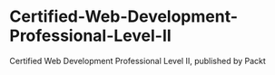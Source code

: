 # Certified-Web-Development-Professional-Level-II
Certified Web Development Professional Level II, published by Packt
